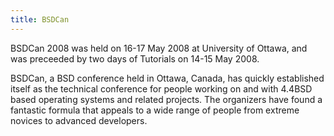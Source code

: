 ```yaml
---
title: BSDCan
---
```

BSDCan 2008 was held on 16-17 May 2008 at University of Ottawa, and was preceeded by two days of Tutorials on 14-15 May 2008.

BSDCan, a BSD conference held in Ottawa, Canada, has quickly established itself as the technical conference for people working on and with 4.4BSD based operating systems and related projects. The organizers have found a fantastic formula that appeals to a wide range of people from extreme novices to advanced developers.
